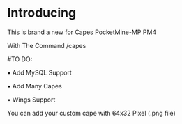 # Introducing

This is brand a new for Capes PocketMine-MP PM4

With The Command /capes

#TO DO:

• Add MySQL Support

• Add Many Capes

• Wings Support

You can add your custom cape with 64x32 Pixel (.png file)
